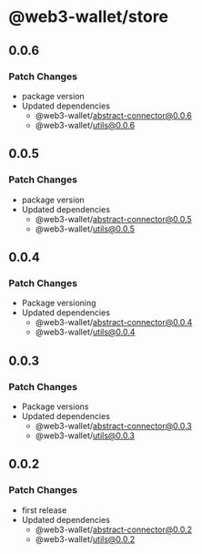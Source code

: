 # @web3-wallet/store

## 0.0.6

### Patch Changes

- package version
- Updated dependencies
  - @web3-wallet/abstract-connector@0.0.6
  - @web3-wallet/utils@0.0.6

## 0.0.5

### Patch Changes

- package version
- Updated dependencies
  - @web3-wallet/abstract-connector@0.0.5
  - @web3-wallet/utils@0.0.5

## 0.0.4

### Patch Changes

- Package versioning
- Updated dependencies
  - @web3-wallet/abstract-connector@0.0.4
  - @web3-wallet/utils@0.0.4

## 0.0.3

### Patch Changes

- Package versions
- Updated dependencies
  - @web3-wallet/abstract-connector@0.0.3
  - @web3-wallet/utils@0.0.3

## 0.0.2

### Patch Changes

- first release
- Updated dependencies
  - @web3-wallet/abstract-connector@0.0.2
  - @web3-wallet/utils@0.0.2
